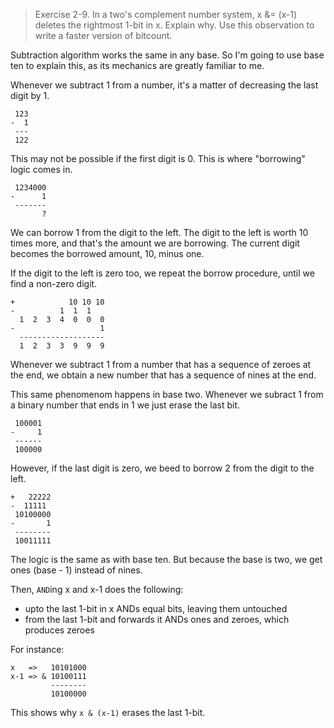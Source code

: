 > Exercise 2-9. In a two's complement number system, x &= (x-1) deletes the rightmost 1-bit 
> in x. Explain why. Use this observation to write a faster version of bitcount.

Subtraction algorithm works the same in any base.
So I'm going to use base ten to explain this, as its mechanics are greatly familiar to me.

Whenever we subtract 1 from a number, it's a matter of decreasing the last digit by 1.

```
 123
-  1
 ---
 122
```

This may not be possible if the first digit is 0. This is where "borrowing" logic comes in.

```
 1234000
-      1
 -------
       ?
```

We can borrow 1 from the digit to the left. The digit to the left is worth 10 times more, and that's the amount we are borrowing. The current digit becomes the borrowed amount, 10, minus one.

If the digit to the left is zero too, we repeat the borrow procedure, until we find a non-zero digit.

```
+            10 10 10
-          1  1  1 
  1  2  3  4  0  0  0
-                   1
  -------------------
  1  2  3  3  9  9  9
```

Whenever we subtract 1 from a number that has a sequence of zeroes at the end, we obtain a new number that has a sequence of nines at the end.

This same phenomenom happens in base two. Whenever we subract 1 from a binary number that ends in 1 we just erase the last bit.

```
 100001
-     1
 ------
 100000
```

However, if the last digit is zero, we beed to borrow 2 from the digit to the left.

```
+   22222
-  11111
 10100000
-       1
 --------
 10011111
```

The logic is the same as with base ten. But because the base is two, we get ones (base - 1) instead of nines.

Then, `AND`ing x and x-1 does the following:

- upto the last 1-bit in x ANDs equal bits, leaving them untouched
- from the last 1-bit and forwards it ANDs ones and zeroes, which produces zeroes

For instance:

```
x   =>   10101000
x-1 => & 10100111
         --------
         10100000
```

This shows why `x & (x-1)` erases the last 1-bit.